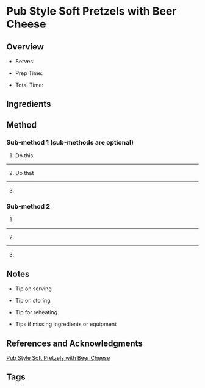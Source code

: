 # Pub Style Soft Pretzels with Beer Cheese

## Overview

- Serves:

- Prep Time:

- Total Time:

## Ingredients



## Method

### Sub-method 1 (sub-methods are optional)

1. Do this
---
2. Do that
---
3.

### Sub-method 2

1.
---
2.
---
3.

## Notes

- Tip on serving

- Tip on storing

- Tip for reheating

- Tips if missing ingredients or equipment

## References and Acknowledgments

[Pub Style Soft Pretzels with Beer Cheese](https://www.reddit.com/r/GifRecipes/comments/dsmnz7/pub_style_soft_pretzels_with_beer_cheese/)

## Tags


